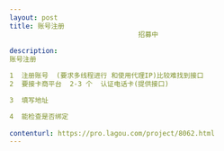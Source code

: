 ```yaml
---                
layout: post       
title: 账号注册
                                招募中
           
description: 
账号注册

1  注册账号  (要求多线程进行 和使用代理IP)比较难找到接口
2  要接卡商平台  2-3 个  认证电话卡(提供接口)

3  填写地址

4  能检查是否绑定
     
contenturl: https://pro.lagou.com/project/8062.html      
---                 
```

